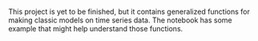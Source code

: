 This project is yet to be finished, but it contains generalized functions for making classic models on time series data.
The notebook has some example that might help understand those functions.
